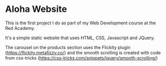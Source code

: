 # Aloha Website

This is the first project I do as part of my Web Development course at the Red Academy. 

It's a simple static website that uses HTML, CSS, Javascript and JQuery. 

The carousel on the products section uses the Flickity plugin (https://flickity.metafizzy.co/) and the smooth scrolling is created with code from css-tricks (https://css-tricks.com/snippets/jquery/smooth-scrolling/) 